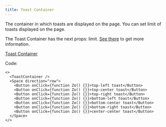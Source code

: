 ```yaml
---
title: Toast Container
---
```


The container in which toasts are displayed on the page.
You can set limit of toasts displayed on the page.

The Toast Container has the next props: limit. [See there](/?path=/docs/core-toasts-toastcontainer--docs) to get more information.

[Toast Container](/?path=/story/core-controls-toggle--default-toggle)

Code:

```tsx
<>
  <ToastContainer />
  <Space direction="row">
    <Button onClick={function Zo() {}}>top-left toast</Button>
    <Button onClick={function Zo() {}}>top-center toast</Button>
    <Button onClick={function Zo() {}}>top-right toast</Button>
    <Button onClick={function Zo() {}}>bottom-left toast</Button>
    <Button onClick={function Zo() {}}>bottom-center toast</Button>
    <Button onClick={function Zo() {}}>bottom-right toast</Button>
    <Button onClick={function Zo() {}}>center-center toast</Button>
  </Space>
</>
```
